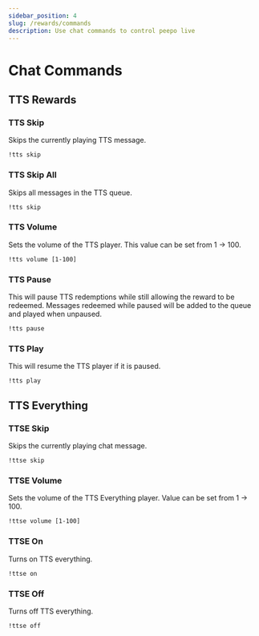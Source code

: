 ```yaml
---
sidebar_position: 4
slug: /rewards/commands
description: Use chat commands to control peepo live
---
```


# Chat Commands

## TTS Rewards

### TTS Skip

Skips the currently playing TTS message.

```text
!tts skip
```

### TTS Skip All

Skips all messages in the TTS queue.

```text
!tts skip
```

### TTS Volume

Sets the volume of the TTS player. This value can be set from 1 -> 100.

```text
!tts volume [1-100]
```

### TTS Pause

This will pause TTS redemptions while still allowing the reward to be redeemed. Messages redeemed while paused will be added to the queue and played when unpaused.

```text
!tts pause
```

### TTS Play

This will resume the TTS player if it is paused.

```text
!tts play
```

## TTS Everything

### TTSE Skip

Skips the currently playing chat message.

```text
!ttse skip
```

### TTSE Volume

Sets the volume of the TTS Everything player. Value can be set from 1 -> 100.

```text
!ttse volume [1-100]
```


### TTSE On

Turns on TTS everything.

```text
!ttse on
```

### TTSE Off

Turns off TTS everything.

```text
!ttse off
```
